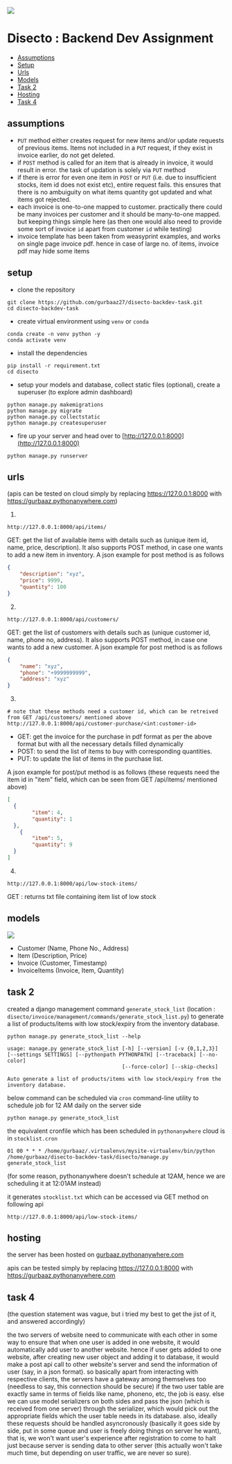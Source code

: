 ![](assets/logo.png)

# Disecto : Backend Dev Assignment

- [Assumptions](#assumptions)
- [Setup](#setup)
- [Urls](#urls)
- [Models](#models)
- [Task 2](#task-2)
- [Hosting](#hosting)
- [Task 4](#task-4)


## assumptions

- `PUT` method either creates request for new items and/or update requests of previous items. Items not included in a `PUT` request, if they exist in invoice earlier, do not get deleted. 
- if `POST` method is called for an item that is already in invoice, it would result in error. the task of updation is solely via `PUT` method 
- if there is error for even one item in `POST` or `PUT` (i.e. due to insufficient stocks, item id does not exist etc), entire request fails. this ensures that there is no ambuiguity on what items quantity got updated and what items got rejected.
- each invoice is one-to-one mapped to customer. practically there could be many invoices per customer and it should be many-to-one mapped. but keeping things simple here (as then one would also need to provide some sort of invoice `id` apart from customer `id` while testing) 
- invoice template has been taken from weasyprint examples, and works on single page invoice pdf. hence in case of large no. of items, invoice pdf may hide some items


## setup

- clone the repository

```
git clone https://github.com/gurbaaz27/disecto-backdev-task.git
cd disecto-backdev-task
```

- create virtual environment using `venv` or `conda`

```
conda create -n venv python -y
conda activate venv
```

- install the dependencies

```
pip install -r requirement.txt
cd disecto
```

- setup your models and database, collect static files (optional), create a superuser (to explore admin dashboard)

```
python manage.py makemigrations
python manage.py migrate
python manage.py collectstatic
python manage.py createsuperuser
```

- fire up your server and head over to [http://127.0.0.1:8000](http://127.0.0.1:8000)

```
python manage.py runserver
```

## urls

(apis can be tested on cloud simply by replacing <https://127.0.0.1:8000> with <https://gurbaaz.pythonanywhere.com>)

1.  
```
http://127.0.0.1:8000/api/items/
```
GET: get the list of available items with details such as (unique item id, name, price, description).
It also supports POST method, in case one wants to add a new item in inventory. A json example for post method is as follows
```json
{
    "description": "xyz",
	"price": 9999,
	"quantity": 100
}
```

2.
```
http://127.0.0.1:8000/api/customers/
```
GET: get the list of customers with details such as (unique customer id, name, phone no, address).
It also supports POST method, in case one wants to add a new customer. A json example for post method is as follows
```json
{
    "name": "xyz",
	"phone": "+9999999999",
	"address": "xyz"
}
```

3.
```
# note that these methods need a customer id, which can be retreived from GET /api/customers/ mentioned above
http://127.0.0.1:8000/api/customer-purchase/<int:customer-id>
```

- GET: get the invoice for the purchase in pdf format as per the above format but with all the necessary details filled dynamically
- POST: to send the list of items to buy with corresponding quantities.
- PUT: to update the list of items in the purchase list.

A json example for post/put method is as follows (these requests need the item id in "item" field, which can be seen from GET /api/items/ mentioned above)
```json
[
  {
		"item": 4,
		"quantity": 1
  },
	{
		"item": 5,
		"quantity": 9
  }
]
```

4.
```
http://127.0.0.1:8000/api/low-stock-items/
```
GET : returns txt file containing item list of low stock

## models

![](assets/models.png)

- Customer (Name, Phone No., Address)
- Item (Description, Price)
- Invoice (Customer, Timestamp)
- InvoiceItems (Invoice, Item, Quantity)


## task 2

created a django management command `generate_stock_list` (location : `disecto/invoice/management/commands/generate_stock_list.py`) to generate a list of products/items with low stock/expiry from the inventory database.

```
python manage.py generate_stock_list --help

usage: manage.py generate_stock_list [-h] [--version] [-v {0,1,2,3}] [--settings SETTINGS] [--pythonpath PYTHONPATH] [--traceback] [--no-color]
                                     [--force-color] [--skip-checks]

Auto generate a list of products/items with low stock/expiry from the inventory database.
```

below command can be scheduled via `cron` command-line utility to schedule job for 12 AM daily on the server side

```
python manage.py generate_stock_list
```

the equivalent cronfile which has been scheduled in `pythonanywhere` cloud is in `stocklist.cron`

```
01 00 * * * /home/gurbaaz/.virtualenvs/mysite-virtualenv/bin/python /home/gurbaaz/disecto-backdev-task/disecto/manage.py generate_stock_list
```
(for some reason, pythonanywhere doesn't schedule at 12AM, hence we are scheduling it at 12:01AM instead)

it generates `stocklist.txt` which can be accessed via GET method on following api

```
http://127.0.0.1:8000/api/low-stock-items/
```

## hosting

the server has been hosted on [gurbaaz.pythonanywhere.com](https://gurbaaz.pythonanywhere.com)

apis can be tested simply by replacing <https://127.0.0.1:8000> with <https://gurbaaz.pythonanywhere.com>

## task 4

(the question statement was vague, but i tried my best to get the jist of it, and answered accordingly)

the two servers of website need to communicate with each other in some way to ensure that when one user is added in one website, it would automatically add user to another website. hence if user gets added to one website, after creating new user object and adding it to database, it would make a post api call to other website's server and send the information of user (say, in a json format). so basically apart from interacting with respective clients, the servers have a gateway among themselves too (needless to say, this connection should be secure) if the two user table are exactly same in terms of fields like name, phoneno, etc, the job is easy. else we can use model serializers on both sides and pass the json (which is received from one server) through the serializer, which would pick out the appropriate fields which the user table needs in its database. also, ideally these requests should be handled asyncronously (basically it goes side by side, put in some queue and user is freely doing things on server he want), that is, we won't want user's experience after registration to come to halt just because server is sending data to other server (this actually won't take much time, but depending on user traffic, we are never so sure).  